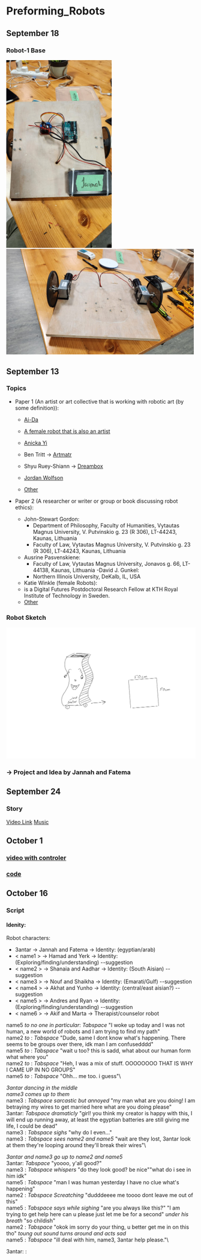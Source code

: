 # Preforming_Robots

## September 18
### Robot-1 Base
<img src="https://github.com/fnassar/Preforming_Robots/blob/main/robot_1/base1.jpg" alt="base1" height="500"/> <img src="https://github.com/fnassar/Preforming_Robots/blob/main/robot_1/base2.jpg" alt="base2"  width="500"/>

## September 13
### Topics
- Paper 1 (An artist or art collective that is working with robotic art (by some definition)):
  -  [Ai-Da](https://news.artnet.com/art-world/ai-da-design-museum-london-baz-luhrmann-saw-this-made-this-2301275) 
    -  [A female robot that is also an artist](https://www.dailyartmagazine.com/ai-da-the-ai-powered-robot-artist/)
  - [Anicka Yi](https://news.artnet.com/art-world/anicka-yi-turbine-hall-commission-2019839)
  -  Ben Tritt -> [Artmatr](https://news.artnet.com/art-world/artmatr-robotics-painting-2283596)
  - Shyu Ruey-Shiann -> [Dreambox](https://theculturetrip.com/asia/china/articles/8-robotics-artists-from-china-hong-kong-and-taiwan)
  - [Jordan Wolfson](https://www.davidzwirner.com/artists/jordan-wolfson)
  
  - [Other](https://ozobot.com/23-artists-use-technology-canvas-2/)

- Paper 2 (A researcher or writer or group or book discussing robot ethics):
  - John-Stewart Gordon:
    - Department of Philosophy, Faculty of Humanities, Vytautas Magnus University, V. Putvinskio g. 23 (R 306), LT-44243, Kaunas, Lithuania
    - Faculty of Law, Vytautas Magnus University, V. Putvinskio g. 23 (R 306), LT-44243, Kaunas, Lithuania
  - Ausrine Pasvenskiene:
    - Faculty of Law, Vytautas Magnus University, Jonavos g. 66, LT-44138, Kaunas, Lithuania
  -David J. Gunkel:
    -  Northern Illinois University, DeKalb, IL, USA
  -  Katie Winkle (female Robots):
    -  is a Digital Futures Postdoctoral Research Fellow at KTH Royal Institute of Technology in Sweden.
  - [Other](https://edm.com/interviews/eprom-interview-syntheism-robotics-live-show)

### Robot Sketch
<img src="https://github.com/fnassar/Preforming_Robots/blob/main/robot_1/sketch-robot-1.jpg" alt="Sketch, Robot 1" width="600"/>

### -> Project and Idea by Jannah and Fatema

## September 24
### Story
[Video Link](https://www.youtube.com/shorts/l13Hn9hQDg0)
[Music](https://www.youtube.com/watch?v=lRXLAeogv5U)

## October 1
### [video with controler](https://youtube.com/shorts/kRtGvE6MrPE?si=v4go1Dmkk7r4-h21)
### [code]()

## October 16
### Script
#### Idenity:
Robot characters: 
- 3antar -> Jannah and Fatema -> Identity: (egyptian/arab)
- < name1 > -> Hamad and Yerk -> Identity: (Exploring/finding/understanding) --suggestion
- < name2 > -> Shanaia and Aadhar -> Identity: (South Aisian) --suggestion
- < name3 > -> Nouf and Shaikha -> Identity: (Emarati/Gulf) --suggestion
- < name4 > -> Akhat and Yunho -> Identity: (central/east aisian?) --suggestion
- < name5 > -> Andres and Ryan -> Identity: (Exploring/finding/understanding) --suggestion
- < name6 > -> Akif and Marta -> Therapist/counselor robot


name5  *to no one in particular*: *Tabspace* "I woke up today and I was not human, a new world of robots and I am trying to find my path"\
name2  *to <name5>*: *Tabspace* "Dude, same I dont know what's happening. There seems to be groups over there, idk man I am confusedddd"\
name5  *to <name2>*: *Tabspace* "wait u too? this is sadd, what about our human form what where you"\
name2  *to <name5>*: *Tabspace* "Heh, I was a mix of stuff. OOOOOOOO THAT IS WHY I CAME UP IN NO GROUPS"\
name5  *to <name2>*: *Tabspace* "Ohh... me too. i guess"\

*3antar dancing in the middle*\
*name3  comes up to them*\
name3 : *Tabspace* *sarcastic but annoyed* "my man what are you doing! I am betraying my wires to get married here what are you doing please"\
3antar: *Tabspace* *dramaticly* "girl! you think my creator is happy with this, I will end up running away, at least the egyptian batteries are still giving me life, I could be dead"\
name3 : *Tabspace* *sighs* "why do I even..."\
name3 : *Tabspace* *sees name2 and name5* "wait are they lost, 3antar look at them they're looping around they'll break their wires"\

*3antar and name3 go up to name2 and name5*\
3antar: *Tabspace* "yoooo, y'all good?"\
name3 : *Tabspace* *whispers* "do they look good? be nice""what do i see in him idk"\
name5 : *Tabspace* "man I was human yesterday I have no clue what's happening"\
name2 : *Tabspace* *Screatching* "dudddeeee me toooo dont leave me out of this"\
name5 : *Tabspace* *says while sighing* "are you always like this?" "I am trying to get help here can u please just let me be for a second" *under his breath* "so childish"\
name2 : *Tabspace* "okok im sorry do your thing, u better get me in on this tho" *toung out sound* *turns around and acts sad*\
name5 : *Tabspace* "ill deal with him, name3, 3antar help please."\

3antar: 
<name3>:





